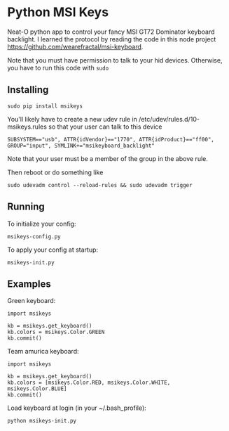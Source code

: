 Python MSI Keys
===============
Neat-O python app to control your fancy MSI GT72 Dominator keyboard backlight.  I learned the protocol by reading the
code in this node project https://github.com/wearefractal/msi-keyboard.

Note that you must have permission to talk to your hid devices.  Otherwise, you have to run this code with ```sudo```

Installing
----------
```
sudo pip install msikeys
```

You'll likely have to create a new udev rule in /etc/udev/rules.d/10-msikeys.rules so that your user can talk to this device
```
SUBSYSTEM=="usb", ATTR{idVendor}=="1770", ATTR{idProduct}=="ff00", GROUP="input", SYMLINK+="msikeyboard_backlight"
```
Note that your user must be a member of the group in the above rule.

Then reboot or do something like
```
sudo udevadm control --reload-rules && sudo udevadm trigger
```

Running
-------
To initialize your config:
```
msikeys-config.py
```

To apply your config at startup:
```
msikeys-init.py
```

Examples
--------
Green keyboard:
```
import msikeys

kb = msikeys.get_keyboard()
kb.colors = msikeys.Color.GREEN
kb.commit()
```

Team amurica keyboard:
```
import msikeys

kb = msikeys.get_keyboard()
kb.colors = [msikeys.Color.RED, msikeys.Color.WHITE, msikeys.Color.BLUE]
kb.commit()
```

Load keyboard at login (in your ~/.bash_profile):
```
python msikeys-init.py
```
